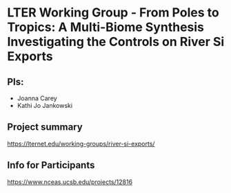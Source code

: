 # LTER Working Group - From Poles to Tropics: A Multi-Biome Synthesis Investigating the Controls on River Si Exports

## PIs: 

- Joanna Carey
- Kathi Jo Jankowski

## Project summary

https://lternet.edu/working-groups/river-si-exports/

## Info for Participants

https://www.nceas.ucsb.edu/projects/12816

